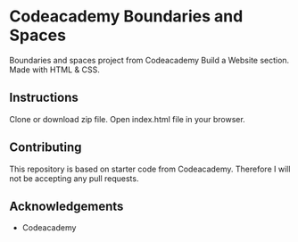 # Codeacademy Boundaries and Spaces
Boundaries and spaces project from Codeacademy Build a Website section. Made with HTML &amp; CSS.

## Instructions
Clone or download zip file. Open index.html file in your browser.

## Contributing
This repository is based on starter code from Codeacademy. Therefore I will not be accepting any pull requests.

## Acknowledgements
* Codeacademy
